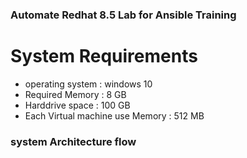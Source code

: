 <h3>Automate Redhat 8.5 Lab for Ansible Training</h3> 

<h1>System Requirements </h1>
  
- operating system : windows 10
- Required Memory : 8 GB
- Harddrive space : 100 GB
- Each Virtual machine use Memory : 512 MB

<h3> system Architecture flow </h3>

  
  


